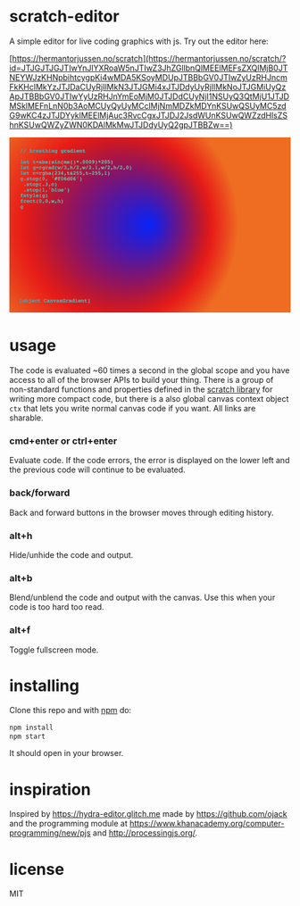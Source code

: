 # scratch-editor

A simple editor for live coding graphics with js.
Try out the editor here:

[https://hermantorjussen.no/scratch](https://hermantorjussen.no/scratch/?id=JTJGJTJGJTIwYnJlYXRoaW5nJTIwZ3JhZGllbnQlMEElMEFsZXQlMjB0JTNEYWJzKHNpbihtcygpKi4wMDA5KSoyMDUpJTBBbGV0JTIwZyUzRHJncmFkKHclMkYzJTJDaCUyRjIlMkN3JTJGMi4xJTJDdyUyRjIlMkNoJTJGMiUyQzApJTBBbGV0JTIwYyUzRHJnYmEoMjM0JTJDdCUyNjI1NSUyQ3QtMjU1JTJDMSklMEFnLnN0b3AoMCUyQyUyMCclMjNmMDZkMDYnKSUwQSUyMC5zdG9wKC4zJTJDYyklMEElMjAuc3RvcCgxJTJDJ2JsdWUnKSUwQWZzdHlsZShnKSUwQWZyZWN0KDAlMkMwJTJDdyUyQ2gpJTBBZw==)

![scratch: editor for live coding](examples/screen.png)

# usage 

The code is evaluated ~60 times a second in the global scope and you have access 
to all of the browser APIs to build your thing. There is a group of non-standard 
functions and properties defined in the [scratch library](https://github.com/htor/scratch)
for writing more compact code, but there is a also global canvas context object `ctx`
that lets you write normal canvas code if you want. All links are sharable.

### cmd+enter or ctrl+enter
Evaluate code. If the code errors, the error is displayed on the lower left and
the previous code will continue to be evaluated.

### back/forward
Back and forward buttons in the browser moves through editing history. 

### alt+h
Hide/unhide the code and output.

### alt+b
Blend/unblend the code and output with the canvas. Use this when your code is too hard
too read.

### alt+f
Toggle fullscreen mode.

# installing

Clone this repo and with [npm](https://npmjs.com/) do:

```
npm install
npm start
```

It should open in your browser.


# inspiration

Inspired by https://hydra-editor.glitch.me made by https://github.com/ojack
and the programming module at https://www.khanacademy.org/computer-programming/new/pjs
and http://processingjs.org/.

# license

MIT

[1]: https://developer.mozilla.org/en-US/docs/Web/API/CanvasRenderingContext2D
